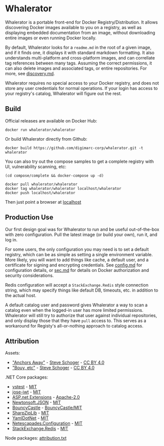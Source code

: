 # Whalerator

Whalerator is a portable front-end for Docker Registry/Distribution. It allows discovering Docker images available to you on a registry, as well as displaying embedded documentation from an image, without downloading entire images or even running Docker locally.

By default, Whalerator looks for a `readme.md` in the root of a given image, and if it finds one, it displays it with standard markdown formatting. It also understands multi-platform and cross-platform images, and can correllate tag references between many tags. Assuming the correct permissions, it can also delete images and associated tags, or entire repositories. For more, see [discovery.md]("discovery.md").

Whalerator requires no special access to your Docker registry, and does not store any user credentials for normal operations. If your login has access to your registry's catalog, Whalerator will figure out the rest.

## Build

Official releases are available on Docker Hub:

```
docker run whalerator/whalerator
```

Or build Whalerator directly from Github:

```
docker build https://github.com/digimarc-corp/whalerator.git -t whalerator
```

You can also try out the compose samples to get a complete registry with UI, vulnerability scanning, etc:

```
(cd compose/complete && docker-compose up -d)

docker pull whalerator/whalerator
docker tag whalerator/whalerator localhost/whalerator
docker push localhost/whalerator
```

Then just point a browser at [localhost](http://localhost/)

## Production Use

Our first design goal was for Whalerator to run and be useful out-of-the-box with zero configuration. Pull the latest image (or build your own), run it, and log in.

For some users, the only configuration you may need is to set a default registry, which can be as simple as setting a single environment variable. More likely, you will want to add things like cache, a default user, and a certificate for signing and encrypting credentials. See [config.md](/config.md) for configuration details, or [sec.md](/sec.md) for details on Docker authorization and security considerations.

Redis configuration will accept a `StackExchange.Redis` style connection string, which may specify things like default DB, timeouts, etc. in addition to the actual host.

A default catalog user and password gives Whalerator a way to scan a catalog even when the logged-in user has more limited permissions. Whalerator will still try to authorize that user against individual repositories, and only display those that they have `pull` access to. This serves as a workaround for Registy's all-or-nothing approach to catalog access.

## Attribution

Assets:

- ["Anchors Away"](https://www.heropatterns.com/) - [Steve Schoger](https://dribbble.com/steveschoger) - [CC BY 4.0](https://creativecommons.org/licenses/by/4.0/)
- ["Bouy, etc"](https://www.zondicons.com/) - [Steve Schoger](https://dribbble.com/steveschoger) - [CC BY 4.0](https://creativecommons.org/licenses/by/4.0/)

.NET Core packages:

- [vstest](https://github.com/microsoft/vstest/) - [MIT](https://opensource.org/licenses/MIT)
- [jose-jwt](https://github.com/dvsekhvalnov/jose-jwt) - [MIT](https://opensource.org/licenses/MIT)
- [ASP.net Extensions](https://github.com/aspnet/Extensions) - [Apache-2.0](http://www.apache.org/licenses/LICENSE-2.0.html)
- [Newtonsoft.JSON](https://github.com/JamesNK/Newtonsoft.Json) - [MIT](https://opensource.org/licenses/MIT)
- [BouncyCastle](https://github.com/onovotny/bc-csharp) - [BouncyCastle/MIT](https://www.bouncycastle.org/license.html)
- [SharpZipLib](https://github.com/PingmanTools/SharpZipLib) - [MIT](https://opensource.org/licenses/MIT)
- [YamlDotNet](https://github.com/aaubry/YamlDotNet) - [MIT](https://opensource.org/licenses/MIT)
- [Netescapades.Configuration](https://github.com/andrewlock/NetEscapades.Configuration) - [MIT](https://opensource.org/licenses/MIT)
- [StackExchange.Redis](https://github.com/StackExchange/StackExchange.Redis/) - [MIT](https://opensource.org/licenses/MIT)


Node packages: [attribution.txt](web/oss-attribution/attribution.txt)

